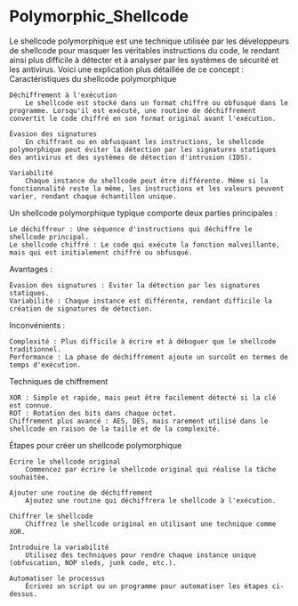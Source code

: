 # Polymorphic_Shellcode

Le shellcode polymorphique est une technique utilisée par les développeurs de shellcode pour masquer les véritables instructions du code, le rendant ainsi plus difficile à détecter et à analyser par les systèmes de sécurité et les antivirus. Voici une explication plus détaillée de ce concept :
Caractéristiques du shellcode polymorphique

    Déchiffrement à l'exécution
        Le shellcode est stocké dans un format chiffré ou obfusqué dans le programme. Lorsqu'il est exécuté, une routine de déchiffrement convertit le code chiffré en son format original avant l'exécution.

    Évasion des signatures
        En chiffrant ou en obfusquant les instructions, le shellcode polymorphique peut éviter la détection par les signatures statiques des antivirus et des systèmes de détection d'intrusion (IDS).

    Variabilité
        Chaque instance du shellcode peut être différente. Même si la fonctionnalité reste la même, les instructions et les valeurs peuvent varier, rendant chaque échantillon unique.

Un shellcode polymorphique typique comporte deux parties principales :

    Le déchiffreur : Une séquence d'instructions qui déchiffre le shellcode principal.
    Le shellcode chiffré : Le code qui exécute la fonction malveillante, mais qui est initialement chiffré ou obfusqué.

    
Avantages :

    Évasion des signatures : Éviter la détection par les signatures statiques.
    Variabilité : Chaque instance est différente, rendant difficile la création de signatures de détection.

Inconvénients :

    Complexité : Plus difficile à écrire et à déboguer que le shellcode traditionnel.
    Performance : La phase de déchiffrement ajoute un surcoût en termes de temps d'exécution.

Techniques de chiffrement

    XOR : Simple et rapide, mais peut être facilement détecté si la clé est connue.
    ROT : Rotation des bits dans chaque octet.
    Chiffrement plus avancé : AES, DES, mais rarement utilisé dans le shellcode en raison de la taille et de la complexité.


Étapes pour créer un shellcode polymorphique

    Écrire le shellcode original
        Commencez par écrire le shellcode original qui réalise la tâche souhaitée.

    Ajouter une routine de déchiffrement
        Ajoutez une routine qui déchiffrera le shellcode à l'exécution.

    Chiffrer le shellcode
        Chiffrez le shellcode original en utilisant une technique comme XOR.

    Introduire la variabilité
        Utilisez des techniques pour rendre chaque instance unique (obfuscation, NOP sleds, junk code, etc.).

    Automatiser le processus
        Écrivez un script ou un programme pour automatiser les étapes ci-dessus.
